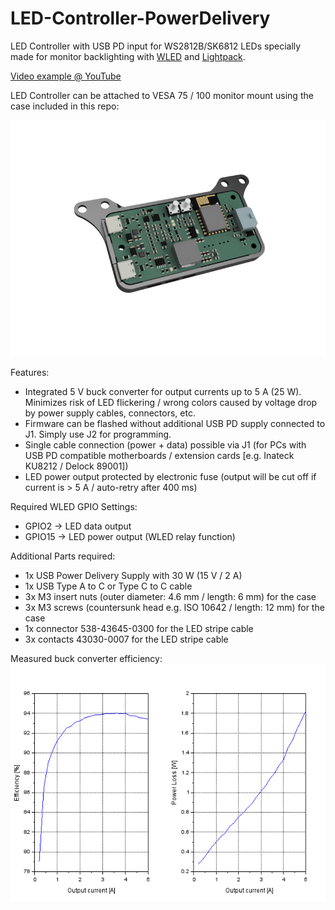 # LED-Controller-PowerDelivery
LED Controller with USB PD input for WS2812B/SK6812 LEDs specially made for monitor backlighting with [WLED](https://kno.wled.ge/) and [Lightpack](https://github.com/psieg/Lightpack).

[Video example @ YouTube](https://youtu.be/EE_DajBsjAQ)

LED Controller can be attached to VESA 75 / 100 monitor mount using the case included in this repo:

![Front](https://github.com/dtimber/LED-Controller-PowerDelivery/blob/main/Pictures/LED-Controller-PD_2024-Dec-17_01-49-33PM-000_CustomizedView2065316698.png)

Features:
* Integrated 5 V buck converter for output currents up to 5 A (25 W). Minimizes risk of LED flickering / wrong colors caused by voltage drop by power supply cables, connectors, etc.
* Firmware can be flashed without additional USB PD supply connected to J1. Simply use J2 for programming.
* Single cable connection (power + data) possible via J1 (for PCs with USB PD compatible motherboards / extension cards [e.g. Inateck KU8212 / Delock 89001])
* LED power output protected by electronic fuse (output will be cut off if current is > 5 A / auto-retry after 400 ms)

Required WLED GPIO Settings:
* GPIO2 -> LED data output
* GPIO15 -> LED power output (WLED relay function)

Additional Parts required:
* 1x USB Power Delivery Supply with 30 W (15 V / 2 A)
* 1x USB Type A to C or Type C to C cable
* 3x M3 insert nuts (outer diameter: 4.6 mm / length: 6 mm) for the case
* 3x M3 screws (countersunk head e.g. ISO 10642 / length: 12 mm) for the case
* 1x connector 538-43645-0300 for the LED stripe cable
* 3x contacts 43030-0007 for the LED stripe cable

Measured buck converter efficiency:
![Efficiency](https://github.com/dtimber/LED-Controller-PowerDelivery/blob/main/Pictures/MeasuredEfficiency.png)
